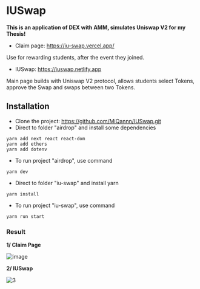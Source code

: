# IUSwap
**This is an application of DEX with AMM, simulates Uniswap V2 for my Thesis!**
- Claim page: https://iu-swap.vercel.app/

Use for rewarding students, after the event they joined. 

- IUSwap: https://iuswap.netlify.app

Main page builds with Uniswap V2 protocol, allows students select Tokens, approve the Swap and swaps between two Tokens.

## Installation
- Clone the project: https://github.com/MiQannn/IUSwap.git
- Direct to folder "airdrop" and install some dependencies
```
yarn add next react react-dom
yarn add ethers
yarn add dotenv
```
- To run project "airdrop", use command
```
yarn dev
```
- Direct to folder "iu-swap" and install yarn
```
yarn install
```
- To run project "iu-swap", use command
```
yarn run start
```

### Result
**1/ Claim Page**


 ![image](https://user-images.githubusercontent.com/90604968/218428659-70ac8337-947a-4ca9-9d8c-b0dee27006bb.png)

**2/ IUSwap**


![3](https://user-images.githubusercontent.com/90604968/209820315-c3c584d3-7f81-4f1f-a69c-ccc27fc711c5.png)

